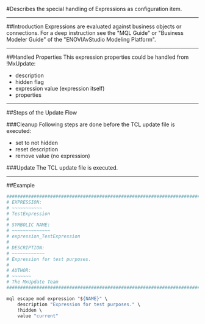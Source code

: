 <!--
 *
 *  This file is part of MxUpdate <http://www.mxupdate.org>.
 *
 *  MxUpdate is a deployment tool for a PLM platform to handle
 *  administration objects as single update files (configuration item).
 *
 *  Copyright (C) 2008-2016 The MxUpdate Team
 *
 *  The Manual of MxUpdate is licensed under a CC BY-NC-SA 4.0 license
 *  (Creative Commons Attribution-NonCommercial-ShareAlike 4.0 
 *  International 4.0 license).
 *
 *  You should have received a copy of the license along with this
 *  work. If not, see <http://creativecommons.org/licenses/by-nc-sa/4.0/>.
 *
-->

#Describes the special handling of Expressions as configuration item.

----
##Introduction
Expressions are evaluated against business objects or connections. For a deep
instruction see the "MQL Guide" or "Business Modeler Guide" of the
"ENOVIAvStudio Modeling Platform".

----
##Handled Properties
This expression properties could be handled from !MxUpdate:
 * description
 * hidden flag
 * expression value (expression itself)
 * properties

----
##Steps of the Update Flow

###Cleanup
Following steps are done before the TCL update file is executed:
 * set to not hidden
 * reset description
 * remove value (no expression)

###Update
The TCL update file is executed.

----
##Example
```TCL
################################################################################
# EXPRESSION:
# ~~~~~~~~~~~
# TestExpression
#
# SYMBOLIC NAME:
# ~~~~~~~~~~~~~~
# expression_TestExpression
#
# DESCRIPTION:
# ~~~~~~~~~~~~
# Expression for test purposes.
#
# AUTHOR:
# ~~~~~~~
# The MxUpdate Team
################################################################################

mql escape mod expression "${NAME}" \
    description "Expression for test purposes." \
    !hidden \
    value "current"
```
